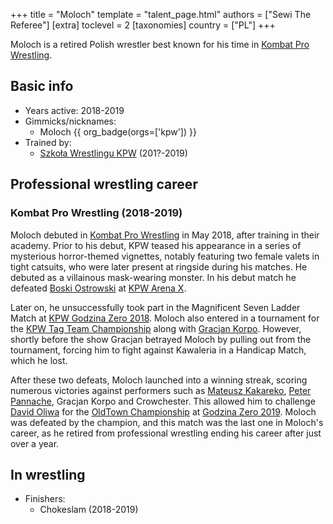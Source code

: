 +++
title = "Moloch"
template = "talent_page.html"
authors = ["Sewi The Referee"]
[extra]
toclevel = 2
[taxonomies]
country = ["PL"]
+++

Moloch is a retired Polish wrestler best known for his time in [Kombat Pro Wrestling](@/o/kpw.md).

## Basic info

* Years active: 2018-2019
* Gimmicks/nicknames:
  - Moloch {{ org_badge(orgs=['kpw']) }}
* Trained by:
  - [Szkoła Wrestlingu KPW](@/o/szkola-kpw.md) (201?-2019)

## Professional wrestling career

### Kombat Pro Wrestling (2018-2019)

Moloch debuted in [Kombat Pro Wrestling](@/o/kpw.md) in May 2018, after training in their academy.
Prior to his debut, KPW teased his appearance in a series of mysterious horror-themed vignettes, notably featuring two female valets in tight catsuits, who were later present at ringside during his matches. He debuted as a villainous mask-wearing monster. In his debut match he defeated [Boski Ostrowski](@/w/ostrowski.md) at [KPW Arena X](@/e/kpw/2018-05-26-kpw-arena-x.md).

Later on, he unsuccessfully took part in the Magnificent Seven Ladder Match at [KPW Godzina Zero 2018](@/e/kpw/2018-08-11-kpw-godzina-zero-2018.md).
Moloch also entered in a tournament for the [KPW Tag Team Championship](@/c/kpw-tag-team-championship.md) along with [Gracjan Korpo](@/w/gracjan-korpo.md). However, shortly before the show Gracjan betrayed Moloch by pulling out from the tournament, forcing him to fight against Kawaleria in a Handicap Match, which he lost.

After these two defeats, Moloch launched into a winning streak, scoring numerous victories against performers such as [Mateusz Kakareko](@/w/mateusz-kakareko.md), [Peter Pannache](@/w/peter-pannache.md), Gracjan Korpo and Crowchester. This allowed him to challenge [David Oliwa](@/w/david-oliwa.md) for the [OldTown Championship](@/c/kpw-old-town-championship.md) at [Godzina Zero 2019](@/e/kpw/2019-08-17-kpw-godzina-zero-2019.md). Moloch was defeated by the champion, and this match was the last one in Moloch's career, as he retired from professional wrestling ending his career after just over a year.

## In wrestling

* Finishers:
  - Chokeslam (2018-2019)
